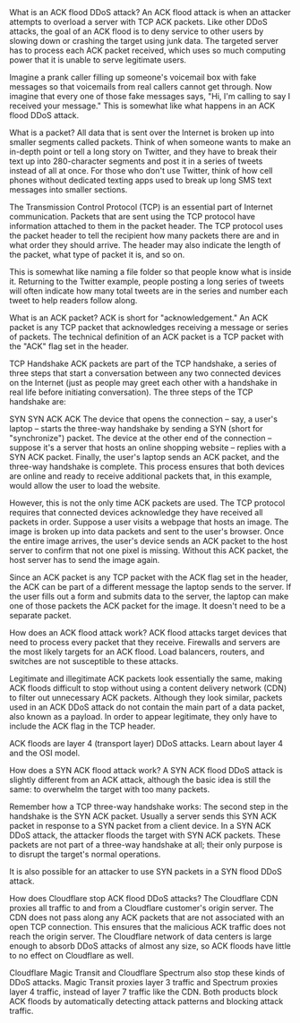 ##

What is an ACK flood DDoS attack?
An ACK flood attack is when an attacker attempts to overload a server with TCP ACK packets. Like other DDoS attacks, the goal of an ACK flood is to deny service to other users by slowing down or crashing the target using junk data. The targeted server has to process each ACK packet received, which uses so much computing power that it is unable to serve legitimate users.

Imagine a prank caller filling up someone's voicemail box with fake messages so that voicemails from real callers cannot get through. Now imagine that every one of those fake messages says, "Hi, I'm calling to say I received your message." This is somewhat like what happens in an ACK flood DDoS attack.

What is a packet?
All data that is sent over the Internet is broken up into smaller segments called packets. Think of when someone wants to make an in-depth point or tell a long story on Twitter, and they have to break their text up into 280-character segments and post it in a series of tweets instead of all at once. For those who don't use Twitter, think of how cell phones without dedicated texting apps used to break up long SMS text messages into smaller sections.

The Transmission Control Protocol (TCP) is an essential part of Internet communication. Packets that are sent using the TCP protocol have information attached to them in the packet header. The TCP protocol uses the packet header to tell the recipient how many packets there are and in what order they should arrive. The header may also indicate the length of the packet, what type of packet it is, and so on.

This is somewhat like naming a file folder so that people know what is inside it. Returning to the Twitter example, people posting a long series of tweets will often indicate how many total tweets are in the series and number each tweet to help readers follow along.

What is an ACK packet?
ACK is short for "acknowledgement." An ACK packet is any TCP packet that acknowledges receiving a message or series of packets. The technical definition of an ACK packet is a TCP packet with the "ACK" flag set in the header.

TCP Handshake
ACK packets are part of the TCP handshake, a series of three steps that start a conversation between any two connected devices on the Internet (just as people may greet each other with a handshake in real life before initiating conversation). The three steps of the TCP handshake are:

SYN
SYN ACK
ACK
The device that opens the connection – say, a user's laptop – starts the three-way handshake by sending a SYN (short for "synchronize") packet. The device at the other end of the connection – suppose it's a server that hosts an online shopping website – replies with a SYN ACK packet. Finally, the user's laptop sends an ACK packet, and the three-way handshake is complete. This process ensures that both devices are online and ready to receive additional packets that, in this example, would allow the user to load the website.

However, this is not the only time ACK packets are used. The TCP protocol requires that connected devices acknowledge they have received all packets in order. Suppose a user visits a webpage that hosts an image. The image is broken up into data packets and sent to the user's browser. Once the entire image arrives, the user's device sends an ACK packet to the host server to confirm that not one pixel is missing. Without this ACK packet, the host server has to send the image again.

Since an ACK packet is any TCP packet with the ACK flag set in the header, the ACK can be part of a different message the laptop sends to the server. If the user fills out a form and submits data to the server, the laptop can make one of those packets the ACK packet for the image. It doesn't need to be a separate packet.

How does an ACK flood attack work?
ACK flood attacks target devices that need to process every packet that they receive. Firewalls and servers are the most likely targets for an ACK flood. Load balancers, routers, and switches are not susceptible to these attacks.

Legitimate and illegitimate ACK packets look essentially the same, making ACK floods difficult to stop without using a content delivery network (CDN) to filter out unnecessary ACK packets. Although they look similar, packets used in an ACK DDoS attack do not contain the main part of a data packet, also known as a payload. In order to appear legitimate, they only have to include the ACK flag in the TCP header.

ACK floods are layer 4 (transport layer) DDoS attacks. Learn about layer 4 and the OSI model.

How does a SYN ACK flood attack work?
A SYN ACK flood DDoS attack is slightly different from an ACK attack, although the basic idea is still the same: to overwhelm the target with too many packets.

Remember how a TCP three-way handshake works: The second step in the handshake is the SYN ACK packet. Usually a server sends this SYN ACK packet in response to a SYN packet from a client device. In a SYN ACK DDoS attack, the attacker floods the target with SYN ACK packets. These packets are not part of a three-way handshake at all; their only purpose is to disrupt the target's normal operations.

It is also possible for an attacker to use SYN packets in a SYN flood DDoS attack.

How does Cloudflare stop ACK flood DDoS attacks?
The Cloudflare CDN proxies all traffic to and from a Cloudflare customer's origin server. The CDN does not pass along any ACK packets that are not associated with an open TCP connection. This ensures that the malicious ACK traffic does not reach the origin server. The Cloudflare network of data centers is large enough to absorb DDoS attacks of almost any size, so ACK floods have little to no effect on Cloudflare as well.

Cloudflare Magic Transit and Cloudflare Spectrum also stop these kinds of DDoS attacks. Magic Transit proxies layer 3 traffic and Spectrum proxies layer 4 traffic, instead of layer 7 traffic like the CDN. Both products block ACK floods by automatically detecting attack patterns and blocking attack traffic.